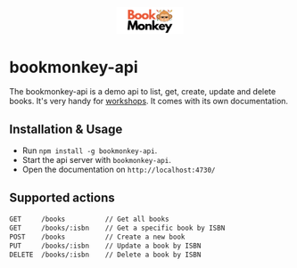 <p align="center">
  <img src="logo.png" alt="boomonkey-logo" width="120px"/>
</p>

# bookmonkey-api

The bookmonkey-api is a demo api to list, get, create, update and delete books.
It's very handy for [workshops](https://workshops.de). It comes with its own documentation.

## Installation & Usage

* Run `npm install -g bookmonkey-api`.
* Start the api server with `bookmonkey-api`.
* Open the documentation on `http://localhost:4730/`

## Supported actions

    GET     /books          // Get all books
    GET     /books/:isbn    // Get a specific book by ISBN
    POST    /books          // Create a new book
    PUT     /books/:isbn    // Update a book by ISBN
    DELETE  /books/:isbn    // Delete a book by ISBN
